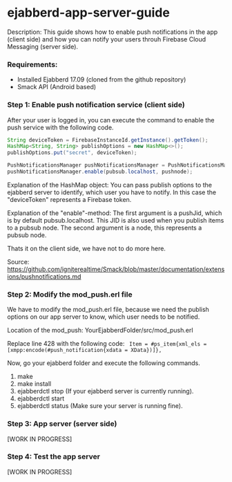 # ejabberd-app-server-guide
Description: This guide shows how to enable push notifications in the app (client side) and how you can notify your users throuh Firebase Cloud Messaging (server side). 

### Requirements:
- Installed Ejabberd 17.09 (cloned from the github repository)
- Smack API (Android based)

### Step 1: Enable push notification service (client side)
After your user is logged in, you can execute the command to enable the push service with the following code.

```java
String deviceToken = FirebaseInstanceId.getInstance().getToken();
HashMap<String, String> publishOptions = new HashMap<>();
publishOptions.put("secret", deviceToken);

PushNotificationsManager pushNotificationsManager = PushNotificationsManager.getInstanceFor(mConnection);
pushNotificationsManager.enable(pubsub.localhost, pushnode);
```

Explanation of the HashMap object: You can pass publish options to the ejabberd server to identify, which user you have to notify.
In this case the "deviceToken" represents a Firebase token.

Explanation of the "enable"-method:
The first argument is a pushJid, which is by default pubsub.localhost. This JID is also used when you publish items to a pubsub node.
The second argument is a node, this represents a pubsub node.

Thats it on the client side, we have not to do more here.

Source: https://github.com/igniterealtime/Smack/blob/master/documentation/extensions/pushnotifications.md


### Step 2: Modify the mod_push.erl file
We have to modify the mod_push.erl file, because we need the publish options on our app server to know, which user needs to be notified.

Location of the mod_push: YourEjabberdFolder/src/mod_push.erl

Replace line 428 with the following code:<Enter>
``` Item = #ps_item{xml_els = [xmpp:encode(#push_notification{xdata = XData})]},```

Now, go your ejabberd folder and execute the following commands.
1. make
2. make install
3. ejabberdctl stop (If your ejabberd server is currently running).
4. ejabberdctl start
5. ejabberdctl status (Make sure your server is running fine).


### Step 3: App server (server side)

[WORK IN PROGRESS]


### Step 4: Test the app server

[WORK IN PROGRESS]








